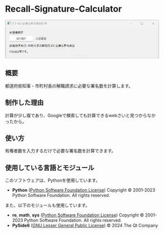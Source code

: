 # Recall-Signature-Calculator
![サムネイル画像](https://github.com/r-1317/Recall-Signature-Calculator/blob/main/ScreenShot.png?raw=true)
## 概要
都道府県知事・市町村長の解職請求に必要な署名数を計算します。

## 制作した理由
計算が少し複であり、Googleで検索しても計算できるwebさいと見つからなかったから。

## 使い方
有権者数を入力するだけで必要な署名数を計算できます。

## 使用している言語とモジュール
このソフトウェアは、Pythonを使用しています。
- **Python** ([Python Software Foundation License](https://docs.python.org/ja/3/license.html#psf-license)) Copyright © 2001-2023 Python Software Foundation. All rights reserved.

また、以下のモジュールも使用しています。
- **re**, **math**, **sys** ([Python Software Foundation License](https://docs.python.org/ja/3/license.html#psf-license)) Copyright © 2001-2023 Python Software Foundation. All rights reserved.
- **PySide6** ([GNU Lesser General Public License](https://www.gnu.org/licenses/lgpl-3.0.html.en)) © 2024 The Qt Company

<!--stackedit_data:
eyJoaXN0b3J5IjpbMTQ4Nzc5NTU3MCw1MjYzODkzMzksLTExMT
AyMTIwODYsNzMwOTk4MTE2XX0=
-->